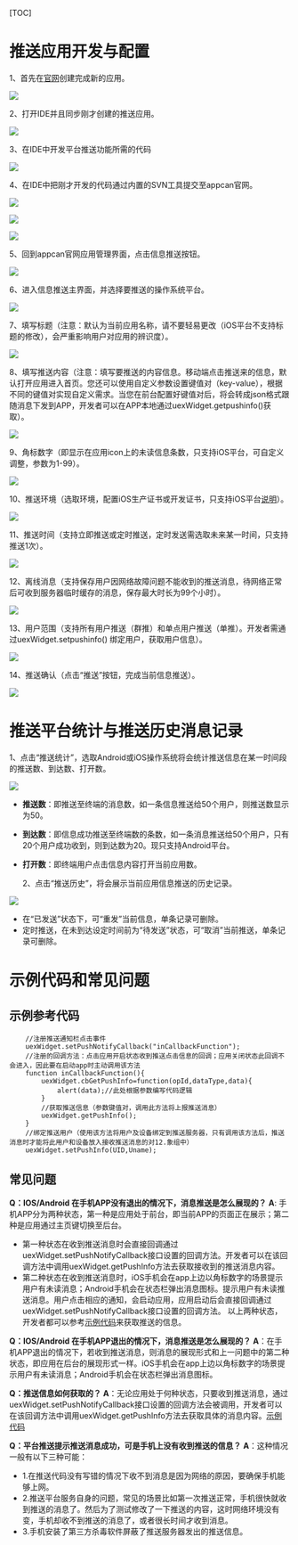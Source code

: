 [TOC]

# 推送应用开发与配置

  1、首先在[官网](http://dashboard.appcan.cn/app/)创建完成新的应用。

![](https://github.com/AppCanOpenSource/appcan-docs-v2/blob/master/%E5%BC%80%E5%8F%91%E6%8C%87%E5%AF%BC/img/1-1.png)

  2、打开IDE并且同步刚才创建的推送应用。

![](https://github.com/AppCanOpenSource/appcan-docs-v2/blob/master/%E5%BC%80%E5%8F%91%E6%8C%87%E5%AF%BC/img/1-2.png)

  3、在IDE中开发平台推送功能所需的代码

![](https://github.com/AppCanOpenSource/appcan-docs-v2/blob/master/%E5%BC%80%E5%8F%91%E6%8C%87%E5%AF%BC/img/1-3.png)

  4、在IDE中把刚才开发的代码通过内置的SVN工具提交至appcan官网。

![](https://github.com/AppCanOpenSource/appcan-docs-v2/blob/master/%E5%BC%80%E5%8F%91%E6%8C%87%E5%AF%BC/img/1-4.png)

![](https://github.com/AppCanOpenSource/appcan-docs-v2/blob/master/%E5%BC%80%E5%8F%91%E6%8C%87%E5%AF%BC/img/1-5.png)

![](https://github.com/AppCanOpenSource/appcan-docs-v2/blob/master/%E5%BC%80%E5%8F%91%E6%8C%87%E5%AF%BC/img/1-6.png)

  5、回到appcan官网应用管理界面，点击信息推送按钮。

![](https://github.com/AppCanOpenSource/appcan-docs-v2/blob/master/%E5%BC%80%E5%8F%91%E6%8C%87%E5%AF%BC/img/1-7.png)

  6、进入信息推送主界面，并选择要推送的操作系统平台。

![](https://github.com/AppCanOpenSource/appcan-docs-v2/blob/master/%E5%BC%80%E5%8F%91%E6%8C%87%E5%AF%BC/img/1-8.png)

  7、填写标题（注意：默认为当前应用名称，请不要轻易更改（iOS平台不支持标题的修改），会严重影响用户对应用的辨识度）。

![](https://github.com/AppCanOpenSource/appcan-docs-v2/blob/master/%E5%BC%80%E5%8F%91%E6%8C%87%E5%AF%BC/img/1-9.png)

  8、填写推送内容（注意：填写要推送的内容信息。移动端点击推送来的信息，默认打开应用进入首页。您还可以使用自定义参数设置键值对（key-value），根据不同的键值对实现自定义需求。当您在前台配置好键值对后，将会转成json格式跟随消息下发到APP，开发者可以在APP本地通过uexWidget.getpushinfo()获取）。

![](https://github.com/AppCanOpenSource/appcan-docs-v2/blob/master/%E5%BC%80%E5%8F%91%E6%8C%87%E5%AF%BC/img/1-10.png)	

  9、角标数字（即显示在应用icon上的未读信息条数，只支持iOS平台，可自定义调整，参数为1-99）。

![](https://github.com/AppCanOpenSource/appcan-docs-v2/blob/master/%E5%BC%80%E5%8F%91%E6%8C%87%E5%AF%BC/img/1-11.png)

  10、推送环境（选取环境，配置iOS生产证书或开发证书，只支持iOS平台[说明](http://newdocx.appcan.cn/newdocx/docx?type=1285_1278)）。

![](https://github.com/AppCanOpenSource/appcan-docs-v2/blob/master/%E5%BC%80%E5%8F%91%E6%8C%87%E5%AF%BC/img/1-12.png)

  11、推送时间（支持立即推送或定时推送，定时发送需选取未来某一时间，只支持推送1次）。

![](https://github.com/AppCanOpenSource/appcan-docs-v2/blob/master/%E5%BC%80%E5%8F%91%E6%8C%87%E5%AF%BC/img/1-13.png)

  12、离线消息（支持保存用户因网络故障问题不能收到的推送消息，待网络正常后可收到服务器临时缓存的消息，保存最大时长为99个小时）。

![](https://github.com/AppCanOpenSource/appcan-docs-v2/blob/master/%E5%BC%80%E5%8F%91%E6%8C%87%E5%AF%BC/img/1-14.png)

  13、用户范围（支持所有用户推送（群推）和单点用户推送（单推）。开发者需通过uexWidget.setpushinfo() 绑定用户，获取用户信息）。

![](https://github.com/AppCanOpenSource/appcan-docs-v2/blob/master/%E5%BC%80%E5%8F%91%E6%8C%87%E5%AF%BC/img/1-15.png)

  14、推送确认（点击“推送”按钮，完成当前信息推送）。

![](https://github.com/AppCanOpenSource/appcan-docs-v2/blob/master/%E5%BC%80%E5%8F%91%E6%8C%87%E5%AF%BC/img/1-16.png)

# 推送平台统计与推送历史消息记录
  1、点击“推送统计”，选取Android或iOS操作系统将会统计推送信息在某一时间段的推送数、到达数、打开数。

![](https://github.com/AppCanOpenSource/appcan-docs-v2/blob/master/%E5%BC%80%E5%8F%91%E6%8C%87%E5%AF%BC/img/1-17.png)

- **推送数**：即推送至终端的消息数，如一条信息推送给50个用户，则推送数显示为50。
- **到达数**：即信息成功推送至终端数的条数，如一条消息推送给50个用户，只有20个用户成功收到，则到达数为20。现只支持Android平台。
- **打开数**：即终端用户点击信息内容打开当前应用数。
  
  2、点击“推送历史”，将会展示当前应用信息推送的历史记录。

![](https://github.com/AppCanOpenSource/appcan-docs-v2/blob/master/%E5%BC%80%E5%8F%91%E6%8C%87%E5%AF%BC/img/1-18.png)
- 在“已发送”状态下，可“重发”当前信息，单条记录可删除。
- 定时推送，在未到达设定时间前为“待发送”状态，可“取消”当前推送，单条记录可删除。
  
  
# 示例代码和常见问题

## 示例参考代码
```
    //注册推送通知栏点击事件
    uexWidget.setPushNotifyCallback("inCallbackFunction");
    //注册的回调方法：点击应用开启状态收到推送点击信息的回调；应用关闭状态此回调不会进入，因此要在启动app时主动调用该方法
    function inCallbackFunction(){
        uexWidget.cbGetPushInfo=function(opId,dataType,data){
            alert(data);//此处根据参数编写代码逻辑
        }
        //获取推送信息（参数键值对，调用此方法将上报推送消息）
        uexWidget.getPushInfo();
    }
    //绑定推送用户（使用该方法将用户及设备绑定到推送服务器，只有调用该方法后，推送消息时才能将此用户和设备放入接收推送消息的对12.象组中）
    uexWidget.setPushInfo(UID,Uname);
```

## 常见问题

**Q：IOS/Android 在手机APP没有退出的情况下，消息推送是怎么展现的？**
**A**: 手机APP分为两种状态，第一种是应用处于前台，即当前APP的页面正在展示；第二种是应用通过主页键切换至后台。
- 第一种状态在收到推送消息时会直接回调通过uexWidget.setPushNotifyCallback接口设置的回调方法。开发者可以在该回调方法中调用uexWidget.getPushInfo方法去获取接收到的推送消息内容。
- 第二种状态在收到推送消息时，iOS手机会在app上边以角标数字的场景提示用户有未读消息；Android手机会在状态栏弹出消息图标。提示用户有未读推送消息。用户点击相应的通知，会启动应用，应用启动后会直接回调通过uexWidget.setPushNotifyCallback接口设置的回调方法。
 以上两种状态，开发者都可以参考[示例代码](#示例参考代码)来获取推送的信息。

**Q：IOS/Android 在手机APP退出的情况下，消息推送是怎么展现的？**
**A**：在手机APP退出的情况下，若收到推送消息，则消息的展现形式和上一问题中的第二种状态，即应用在后台的展现形式一样。iOS手机会在app上边以角标数字的场景提示用户有未读消息；Android手机会在状态栏弹出消息图标。

**Q：推送信息如何获取的？**
**A**：无论应用处于何种状态，只要收到推送消息，通过uexWidget.setPushNotifyCallback接口设置的回调方法会被调用，开发者可以在该回调方法中调用uexWidget.getPushInfo方法去获取具体的消息内容。[示例代码](#示例参考代码)

**Q：平台推送提示推送消息成功，可是手机上没有收到推送的信息？**
**A**：这种情况一般有以下三种可能：
- 1.在推送代码没有写错的情况下收不到消息是因为网络的原因，要确保手机能够上网。
- 2.推送平台服务自身的问题，常见的场景比如第一次推送正常，手机很快就收到推送的消息了。然后为了测试修改了一下推送的内容，这时网络环境没有变，手机却收不到推送的消息了，或者很长时间才收到消息。
- 3.手机安装了第三方杀毒软件屏蔽了推送服务器发出的推送信息。

